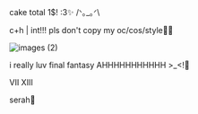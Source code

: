 cake total 1$! :3✨
/⁠ᐠ⁠｡_⁠｡⁠ᐟ⁠\

c+h | int!!! pls don't copy my oc/cos/style🥲😓





![images (2)](https://github.com/user-attachments/assets/dcd65028-2924-4718-bc56-1ba577295cdb)


i really luv final fantasy AHHHHHHHHHHH >_<!💢


VII XIII



serah🤍
